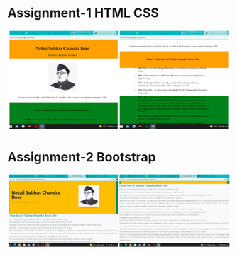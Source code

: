 <h1>Assignment-1 HTML CSS</h1>
<img src="new1.jpg">
<br/>
<h1>Assignment-2 Bootstrap</h2>
<img src="new3.jpg">
<br/>
